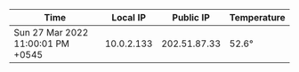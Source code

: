 | Time     | Local IP | Public IP | Temperature |
| ----------- | ----------- | ----------- | ----------- |
| Sun 27 Mar 2022 11:00:01 PM +0545      | 10.0.2.133     | 202.51.87.33  | 52.6° |
